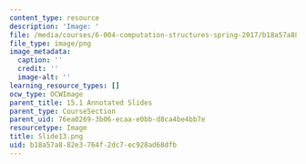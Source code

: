 ```yaml
---
content_type: resource
description: 'Image: '
file: /media/courses/6-004-computation-structures-spring-2017/b18a57a882e3764f2dc7ec928ad68dfb_Slide13.png
file_type: image/png
image_metadata:
  caption: ''
  credit: ''
  image-alt: ''
learning_resource_types: []
ocw_type: OCWImage
parent_title: 15.1 Annotated Slides
parent_type: CourseSection
parent_uid: 76ea0269-3b06-ecaa-e0bb-d8ca4be4bb7e
resourcetype: Image
title: Slide13.png
uid: b18a57a8-82e3-764f-2dc7-ec928ad68dfb
---
```

